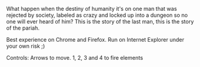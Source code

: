 What happen when the destiny of humanity it's on one man that was rejected by society, labeled as crazy and locked up into a dungeon so no one will ever heard of him? This is the story of the last man, this is the story of the pariah.

Best experience on Chrome and Firefox. Run on Internet Explorer under your own risk ;)

Controls: Arrows to move. 1, 2, 3 and 4 to fire elements
